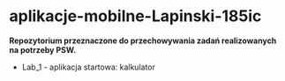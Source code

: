 # aplikacje-mobilne-Lapinski-185ic
**Repozytorium przeznaczone do przechowywania zadań realizowanych na potrzeby PSW.**

- Lab_1 - aplikacja startowa: kalkulator